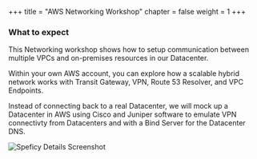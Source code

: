 +++
title = "AWS Networking Workshop"
chapter = false
weight = 1
+++

### What to expect

This Networking workshop shows how to setup communication between multiple VPCs and on-premises resources in our Datacenter.

Within your own AWS account, you can explore how a scalable hybrid network works with Transit Gateway, VPN, Route 53 Resolver, and VPC Endpoints.

Instead of connecting back to a real Datacenter, we will mock up a Datacenter in AWS using Cisco and Juniper software to emulate VPN connectivty from Datacenters and with a Bind Server for the Datacenter DNS.

![Speficy Details Screenshot](images/hybrid-tgw-diagram.png)
